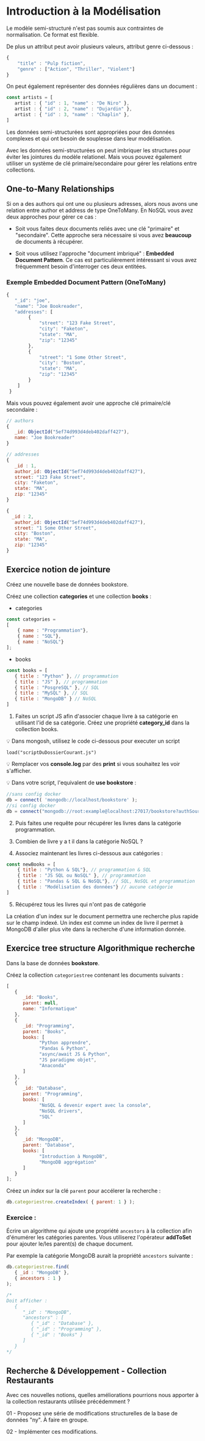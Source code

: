 # Introduction à la Modélisation 

Le modèle semi-structuré n'est pas soumis aux contraintes de normalisation. Ce format est flexible.

De plus un attribut peut avoir plusieurs valeurs, attribut genre ci-dessous :

```js
{
    "title" : "Pulp fiction",
    "genre" : ["Action", "Thriller", "Violent"]
}
```

On peut également représenter des données régulières dans un document :

```js
const artists = [
   artist : { "id" : 1, "name" : "De Niro" },
   artist : { "id" : 2, "name" : "Dujardin" },
   artist : { "id" : 3, "name" : "Chaplin" },
]
```

Les données semi-structurées sont appropriées pour des données complexes et qui ont besoin de souplesse dans leur modélisation.

Avec les données semi-structurées on peut imbriquer les structures pour éviter les jointures du modèle relationel. Mais vous pouvez également utiliser un système de clé primaire/secondaire pour gérer les relations entre collections.

## One-to-Many Relationships

Si on a des authors qui ont une ou plusieurs adresses, alors nous avons une relation entre author et address de type OneToMany. En NoSQL vous avez deux approches pour gérer ce cas :

- Soit vous faites deux documents reliés avec une clé "primaire" et "secondaire". Cette approche sera nécessaire si vous avez **beaucoup** de documents à récupérer.

- Soit vous utilisez l'approche "document imbriqué" : **Embedded Document Pattern**. Ce cas est particulièrement intéressant si vous avez fréquemment besoin d'interroger ces deux entitées.

### Exemple Embedded Document Pattern (OneToMany)

```js
{
   "_id": "joe",
   "name": "Joe Bookreader",
   "addresses": [
        {
            "street": "123 Fake Street",
            "city": "Faketon",
            "state": "MA",
            "zip": "12345"
        },
        {
            "street": "1 Some Other Street",
            "city": "Boston",
            "state": "MA",
            "zip": "12345"
        }
    ]
 }
```

Mais vous pouvez également avoir une approche clé primaire/clé secondaire :

```js
// authors
{
   _id: ObjectId("5ef74d993d4deb402daff427"),
   name: "Joe Bookreader"
}

// addresses
{
   _id : 1,
   author_id: ObjectId("5ef74d993d4deb402daff427"), 
   street: "123 Fake Street",
   city: "Faketon",
   state: "MA",
   zip: "12345"
}

{
  _id : 2,
   author_id: ObjectId("5ef74d993d4deb402daff427"),
   street: "1 Some Other Street",
   city: "Boston",
   state: "MA",
   zip: "12345"
}

```

## Exercice notion de jointure

Créez une nouvelle base de données bookstore.

Créez une collection **categories** et une collection **books** :

- categories

```js
const categories = 
[
    { name : "Programmation"},
    { name : "SQL"},
    { name : "NoSQL"}
];
```

- books

```js
const books = [
   { title : "Python" }, // programmation
   { title : "JS" }, // programmation
   { title : "PosgreSQL" }, // SQL
   { title : "MySQL" }, // SQL
   { title : "MongoDB" } // NoSQL
]
```

1. Faites un script JS afin d'associer chaque livre à sa catégorie en utilisant l'id de sa catégorie. Créez une propriété **category_id** dans la collection books.

:bulb: Dans mongosh, utilisez le code ci-dessous pour executer un script
```
load("scriptDuDossierCourant.js")
```
:bulb: Remplacer vos **console.log** par des **print** si vous souhaitez les voir s'afficher. 

:bulb: Dans votre script, l'equivalent de **use bookstore** : 
```js
//sans config docker
db = connect( 'mongodb://localhost/bookstore' );
//si config docker
db = connect("mongodb://root:example@localhost:27017/bookstore?authSource=admin")
```
2. Puis faites une requête pour récupérer les livres dans la catégorie programmation.

3. Combien de livre y a t il dans la catégorie NoSQL ? 

4. Associez maintenant les livres ci-dessous aux catégories :

```js
const newBooks = [
    { title : "Python & SQL"}, // programmation & SQL
    { title : "JS SQL ou NoSQL" }, // programmation
    { title : "Pandas & SQL & NoSQL"}, // SQL, NoSQL et programmation
    { title : "Modélisation des données"} // aucune catégorie
]
```

5. Récupérez tous les livres qui n'ont pas de catégorie

La création d'un index sur le document permettra une recherche plus rapide sur le champ indexé. Un index est comme un index de livre il permet à MongoDB d'aller plus vite dans la recherche d'une information donnée.

## Exercice tree structure Algorithmique recherche

Dans la base de données **bookstore**.

Créez la collection `categoriestree` contenant les documents suivants :

```js
[
   {
      _id: "Books",
      parent: null,
      name: "Informatique"
   },
   {
      _id: "Programming",
      parent: "Books",
      books: [
            "Python apprendre",
            "Pandas & Python",
            "async/await JS & Python",
            "JS paradigme objet",
            "Anaconda"
      ]
   },
   {
      _id: "Database",
      parent: "Programming",
      books: [
            "NoSQL & devenir expert avec la console",
            "NoSQL drivers",
            "SQL"
      ]
   },
   {
      _id: "MongoDB",
      parent: "Database",
      books: [
            "Introduction à MongoDB",
            "MongoDB aggrégation"
      ]
   }
];
```

Créez un *index* sur la clé `parent` pour accélerer la recherche :

```js
db.categoriestree.createIndex( { parent: 1 } );
```

### Exercice :

Écrire un algorithme qui ajoute une propriété `ancestors` à la collection afin d'énumérer les catégories parentes. Vous utiliserez l'opérateur **addToSet** pour ajouter le/les parent(s) de chaque document.

Par exemple la catégorie MongoDB aurait la propriété `ancestors` suivante :

```js
db.categoriestree.find(
   { _id : "MongoDB" },
   { ancestors : 1 }
);

/*
Doit afficher :
   {
      "_id" : "MongoDB",
      "ancestors" : [
         { "_id" : "Database" },
         { "_id" : "Programming" },
         { "_id" : "Books" }
      ]
   }
*/
```
## Recherche & Développement -  Collection Restaurants
Avec ces nouvelles notions, quelles améliorations pourrions nous apporter à la collection restaurants utilisée précédemment ?


01 - Proposez une série de modifications structurelles de la base de données "ny".
À faire en groupe.

02 - Implémenter ces modifications.